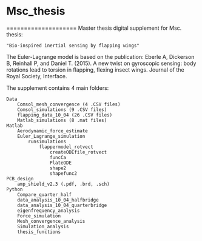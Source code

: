 # Msc_thesis
====================
Master thesis digital supplement for Msc. thesis:

	"Bio-inspired inertial sensing by flapping wings"

The Euler-Lagrange model is based on the publication:
 Eberle A, Dickerson B, Reinhall P, and Daniel T. (2015). A new twist on gyroscopic sensing: body rotations lead to torsion in flapping, flexing insect wings. Journal of the Royal Society, Interface. 

The supplement contains 4 main folders: 

	Data
		Comsol_mesh_convergence (4 .CSV files)
		Comsol_simulations (9 .CSV files)
		flapping_data_10_04 (26 .CSV files)
		Matlab_simulations (8 .mat files)
	Matlab
		Aerodynamic_force_estimate
		Euler_Lagrange_simulation
			runsimulations
				flappermodel_rotvect
					createODEfile_rotvect
					funcCa
					PlateODE
					shape2
					shapefunc2
	PCB_design
		amp_shield_v2.3 (.pdf, .brd, .sch)
	Python 
		Compare_quarter_half
		data_analysis_10_04_halfbridge
		data_analysis_10_04_quarterbridge
		eigenfrequency_analysis
		Force_simulation
		Mesh_convergence_analysis
		Simulation_analysis
		thesis_functions
			
	
